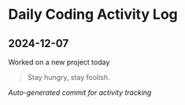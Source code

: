 # Daily Coding Activity Log

## 2024-12-07

Worked on a new project today

> Stay hungry, stay foolish.

*Auto-generated commit for activity tracking*
